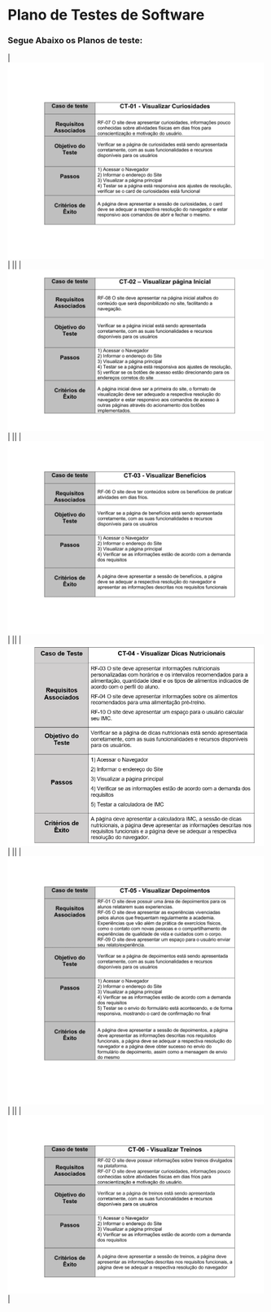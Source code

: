 # Plano de Testes de Software

### Segue Abaixo os Planos de teste:

|<img src="img/ct 01.png" alt="plano de teste 1">|
||
|<img src="img/ct 02.png" alt="plano de teste 2">|
||
|<img src="img/ct 03.png" alt="plano de teste 3">|
||
|<img src="img/ct 14.png" alt="plano de teste 4">|
||
|<img src="img/ct 05.png" alt="plano de teste 5">|
||
|<img src="img/ct 06.png" alt="plano de teste 6">|
